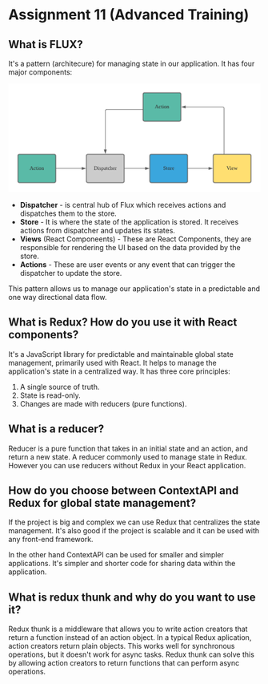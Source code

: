 # Assignment 11 (Advanced Training)

## What is FLUX?

It's a pattern (architecure) for managing state in our application. It has four major components:

![alt text](image-1.png)

- **Dispatcher** - is central hub of Flux which receives actions and dispatches them to the store.
- **Store** - It is where the state of the application is stored. It receives actions from dispatcher and updates its states.
- **Views** (React Componeents) - These are React Components, they are responsible for rendering the UI based on the data provided by the store.
- **Actions** - These are user events or any event that can trigger the dispatcher to update the store.

This pattern allows us to manage our application's state in a predictable and one way directional data flow.

## What is Redux? How do you use it with React components?

It's a JavaScript library for predictable and maintainable global state management, primarily used with React. It helps to manage the application's state in a centralized way. It has three core principles:

1. A single source of truth.
2. State is read-only.
3. Changes are made with reducers (pure functions).

## What is a reducer?

Reducer is a pure function that takes in an initial state and an action, and return a new state. A reducer commonly used to manage state in Redux. However you can use reducers without Redux in your React application.

## How do you choose between ContextAPI and Redux for global state management?

If the project is big and complex we can use Redux that centralizes the state management. It's also good if the project is scalable and it can be used with any front-end framework.

In the other hand ContextAPI can be used for smaller and simpler applications. It's simpler and shorter code for sharing data within the application.

## What is redux thunk and why do you want to use it?

Redux thunk is a middleware that allows you to write action creators that return a function instead of an action object. In a typical Redux aplication, action creators return plain objects. This works well for synchronous operations, but it doesn't work for async tasks. Redux thunk can solve this by allowing action creators to return functions that can perform async operations.
